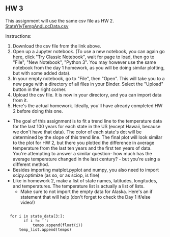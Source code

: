 ## HW 3

This assignment will use the same csv file as HW 2. 
[StateYlyTempAndLocData.csv](http://python-bootcamp-ucd.github.io/bootcamp2020/StateYlyTempAndLocData.csv) 

Instructions:
  1. Download the csv file from the link above. 
  2. Open up a Jupyter notebook. (To use a new notebook, you can again go [here](https://jupyter.org/try), click "Try Classic Notebook", wait for page to load, then go to "File", "New Notebook", "Python 3".  You may however use the same notebook from the day 1 homework, as you will be doing similar plotting, but with some added data).
  3. In your empty notebook, go to "File", then "Open". This will take you to a new page with a directory of all files in your Binder. Select the "Upload" button in the right corner.
  4. Upload the csv file. It is now in your directory, and you can import data from it. 
  5. Here's the actual homework. Ideally, you'll have already completed HW 2 before doing this one. 

- The goal of this assignment is to fit a trend line to the temperature data for the last 100 years for each state in the US (except Hawaii, because we don't have that data).
The color of each state's dot will be determined by the slope of this trend line. The final plot will look similar to the plot for HW 2, but there you plotted the difference in average temperature from the last ten years and the first ten years of data. 
You're attempting to answer a similar question- how much has the average temperature changed in the last century? - but you're using a different method. 
- Besides importing matplot.pyplot and numpy, you also need to import scipy.optimize (as so, or as sciop, is fine)
- Like in homework 2, make a list of state names, latitudes, longitudes, and temperatures. The temperature list is actually a list of lists. 
  - Make sure to not import the empty data for Alaska. Here's an if statement that will help (don't forget to check the Day 1 if/else video!)
```

  for i in state_data[3:]:
        if i != '':
            temps.append(float(i))
      temp_list.append(temps)

```
    
